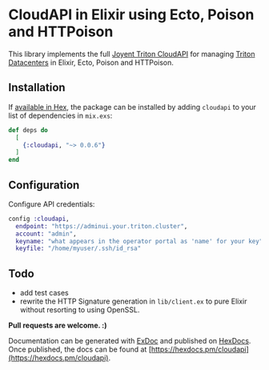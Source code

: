# CloudAPI in Elixir using Ecto, Poison and HTTPoison

This library implements the full [Joyent Triton CloudAPI](https://apidocs.joyent.com/cloudapi/) for managing [Triton Datacenters](https://www.joyent.com) in Elixir, Ecto, Poison and HTTPoison.

## Installation

If [available in Hex](https://hex.pm/docs/publish), the package can be installed
by adding `cloudapi` to your list of dependencies in `mix.exs`:

```elixir
def deps do
  [
    {:cloudapi, "~> 0.0.6"}
  ]
end
```

## Configuration

Configure API credentials:

```elixir
config :cloudapi,
  endpoint: "https://adminui.your.triton.cluster",
  account: "admin",
  keyname: "what appears in the operator portal as 'name' for your key",
  keyfile: "/home/myuser/.ssh/id_rsa"
```

## Todo

- add test cases
- rewrite the HTTP Signature generation in `lib/client.ex` to pure Elixir without resorting to using OpenSSL.

**Pull requests are welcome. :)**

Documentation can be generated with [ExDoc](https://github.com/elixir-lang/ex_doc)
and published on [HexDocs](https://hexdocs.pm). Once published, the docs can
be found at [https://hexdocs.pm/cloudapi](https://hexdocs.pm/cloudapi).

